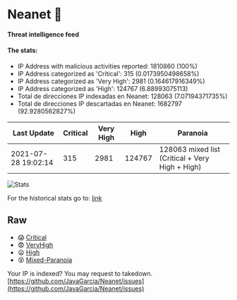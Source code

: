 # Neanet :hocho:
#### Threat intelligence feed
#### The stats:

- IP Address with malicious activities reported: 1810860 (100%)
- IP Address categorized as 'Critical':  315 (0.0173950498658%)
- IP Address categorized as 'Very High':  2981 (0.164617916349%)
- IP Address categorized as 'High':  124767 (6.88993075113)
- Total de direcciones IP indexadas en Neanet:  128063 (7.07194371735%)
- Total de direcciones IP descartadas en Neanet:  1682797 (92.9280562827%)

| Last Update | Critical | Very High | High | Paranoia |
| --- | --- | --- | --- | --- |
| 2021-07-28 19:02:14 | 315 | 2981 | 124767 | 128063 mixed list (Critical + Very High + High)|

![Stats](https://docs.google.com/spreadsheets/d/e/2PACX-1vSnaNMIXVabIpDJjufMlzH7poXnshF3mgd8Is1g9ytUEzVsP5my4Trn8f-xkoLLQ38xpL3HtmUexLo6/pubchart?oid=501124687&format=image)

For the historical stats go to: [link](/stats.csv)
## Raw
- :scream: [Critical](https://raw.githubusercontent.com/JavaGarcia/Neanet/master/blacklists/neanet_critical.txt)
- :fearful: [VeryHigh](https://raw.githubusercontent.com/JavaGarcia/Neanet/master/blacklists/neanet_veryHigh.txtt)
- :frowning: [High](https://raw.githubusercontent.com/JavaGarcia/Neanet/master/blacklists/neanet_high.txt)
- :dizzy_face: [Mixed-Paranoia](https://raw.githubusercontent.com/JavaGarcia/Neanet/master/blacklists/neanet_all.txt)


Your IP is indexed? You may request to takedown. [https://github.com/JavaGarcia/Neanet/issues](https://github.com/JavaGarcia/Neanet/issues)























































































































































































































































































































































































































































































































































































































































































































































































































































































































































































































































































































































































































































































































































































































































































































































































































































































































































































































































































































































































































































































































































































































































































































































































































































































































































































































































































































































































































































































































































































































































































































































































































































































































































































































































































































































































































































































































































































































































































































































































































































































































































































































































































































































































































































































































































































































































































































































































































































































































































































































































































































































































































































































































































































































































































































































































































































































































































































































































































































































































































































































































































































































































































































































































































































































































































































































































































































































































































































































































































































































































































































































































































































































































































































































































































































































































































































































































































































































































































































































































































































